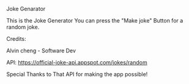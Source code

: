 Joke Genarator

This is the Joke Generator You can press the "Make joke" Button for a random joke.

Credits:

Alvin cheng - Software Dev 

API:
https://official-joke-api.appspot.com/jokes/random

Special Thanks to That API for making the app possible!

